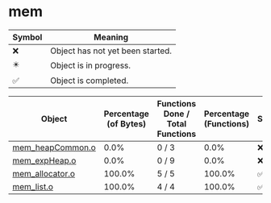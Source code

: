 # mem
| Symbol | Meaning 
| ------------- | ------------- 
| :x: | Object has not yet been started. 
| :eight_pointed_black_star: | Object is in progress. 
| :white_check_mark: | Object is completed. 


| Object | Percentage (of Bytes) | Functions Done / Total Functions | Percentage (Functions) | Status 
| ------------- | ------------- | ------------- | ------------- | ------------- 
| [mem_heapCommon.o](https://github.com/shibbo/Petari/blob/master/docs/lib/RVL_SDK/mem/mem_heapCommon.md) | 0.0% | 0 / 3 | 0.0% | :x: 
| [mem_expHeap.o](https://github.com/shibbo/Petari/blob/master/docs/lib/RVL_SDK/mem/mem_expHeap.md) | 0.0% | 0 / 9 | 0.0% | :x: 
| [mem_allocator.o](https://github.com/shibbo/Petari/blob/master/docs/lib/RVL_SDK/mem/mem_allocator.md) | 100.0% | 5 / 5 | 100.0% | :white_check_mark: 
| [mem_list.o](https://github.com/shibbo/Petari/blob/master/docs/lib/RVL_SDK/mem/mem_list.md) | 100.0% | 4 / 4 | 100.0% | :white_check_mark: 
